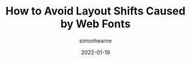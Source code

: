 ---
author: simonhearne
date: 2022-01-19
permalink: false
tags:
  - performance
  - user-experience
  - fonts
target_url: https://simonhearne.com/2021/layout-shifts-webfonts/
title: How to Avoid Layout Shifts Caused by Web Fonts
---